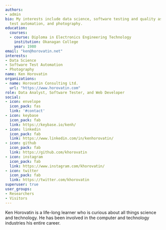 ```yaml
---
authors:
- admin
bio: My interests include data science, software testing and quality assurance,
  test automation, and photography.
education:
  courses:
  - course: Diploma in Electronics Engineering Technology
    institution: Okanagan College
    year: 1980
email: "ken@horovatin.net"
interests:
- Data Science
- Software Test Automation
- Photography
name: Ken Horovatin
organizations:
- name: Horovatin Consulting Ltd.
  url: "https://www.horovatin.com"
role: Data Analyst, Software Tester, and Web Developer 
social:
- icon: envelope
  icon_pack: fas
  link: '#contact'
- icon: keybase
  icon_pack: fab
  link: https://keybase.io/kenh/
- icon: linkedin
  icon_pack: fab
  link: https://www.linkedin.com/in/kenhorovatin/
- icon: github
  icon_pack: fab
  link: https://github.com/khorovatin
- icon: instagram
  icon_pack: fab
  link: https://www.instagram.com/khorovatin/
- icon: twitter
  icon_pack: fab
  link: https://twitter.com/khorovatin
superuser: true
user_groups:
- Researchers
- Visitors
---
```


Ken Horovatin is a life-long learner who is curious about all things science
and technology. He has been involved in the computer and technology industries
his entire career. 

